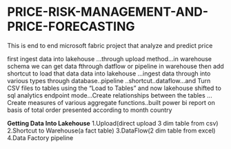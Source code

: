 # PRICE-RISK-MANAGEMENT-AND-PRICE-FORECASTING
This is end to end microsoft fabric project that analyze and predict price  

first ingest data into lakehouse ...through upload method...in warehouse schema we can get data fthrough  datflow or pipeline in warehouse then add shortcut to load that data data into lakehouse ...ingest data through into various types through database..pipeline ..shortcut..dataflow...and Turn CSV files to tables using the “Load to Tables” and now lakehouse shifted to sql analytics endpoint mode...Create relationships between the tables ... Create measures of various aggregate functions..built power bi report on basis of total order presented according to month country

**Getting Data Into Lakehouse**
1.Upload(direct upload 3 dim table from csv)
2.Shortcut to Warehouse(a fact table)
3.DataFlow(2 dim table from excel)
4.Data Factory pipeline

